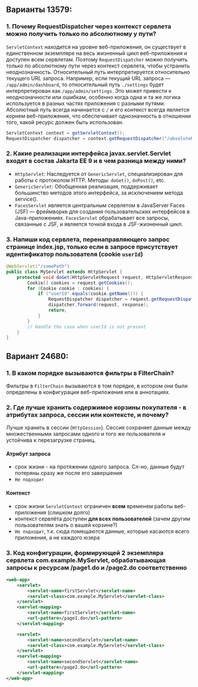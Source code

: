 ## Варианты 13579:

### 1. Почему RequestDispatcher через контекст сервлета можно получить только по абсолютному у пути?

`ServletContext` находится на уровне веб-приложения, он существует в единственном экземпляре на весь жизненный цикл веб-приложения и доступен всем сервлетам. Поэтому `RequestDispatcher` можно получить только по абсолютному пути через контекст сервлета, чтобы устранить неоднозначность. 
Относительный путь интерпретируется относительно текущего URL запроса. Например, если текущий URL запроса — `/app/admin/dashboard`, то относительный путь `./settings` будет интерпретирован как `/app/admin/settings`. Это может привести к неоднозначности или ошибкам, особенно когда одна и та же логика используется в разных частях приложения с разными путями.
Абсолютный путь всегда начинается с `/` и его контекст всегда является корнем веб-приложения, что обеспечивает однозначность в отношении того, какой ресурс должен быть использован.

```java
ServletContext context = getServletContext();
RequestDispatcher dispatcher = context.getRequestDispatcher("/absolutePath");
```


### 2. Какие реализации интерфейса javax.servlet.Servlet входят в состав Jakarta EE 9 и в чем разница между ними?

- `HttpServlet`: Наследуется от `GenericServlet`, специализирован для работы с протоколом HTTP. Методы: `doGet()`, `doPost()`, etc.
- `GenericServlet`: Обобщенная реализация, поддерживает большинство методов этого интерфейса, за исключением метода service(). 
- `FacesServlet` является центральным сервлетом в JavaServer Faces (JSF) — фреймворке для создания пользовательских интерфейсов в Java-приложениях. `FacesServlet` обрабатывает все запросы, связанные с JSF, и является точкой входа в JSF-жизненный цикл.

### 3. Напиши код сервлета, перенаправляющего запрос странице index.jsp, только если в запросе присутствует идентификатор пользователя (cookie `userId`)

```java
@WebServlet("/somePath")
public class MyServlet extends HttpServlet {
    protected void doGet(HttpServletRequest request, HttpServletResponse response) throws ServletException, IOException {
        Cookie[] cookies = request.getCookies();
        for (Cookie cookie : cookies) {
            if ("userId".equals(cookie.getName())) {
                RequestDispatcher dispatcher = request.getRequestDispatcher("/index.jsp");
                dispatcher.forward(request, response);
                return;
            }
        }
        // Handle the case when userId is not present
    }
}
```

## Вариант 24680:

### 1. В каком порядке вызываются фильтры в FilterChain?

Фильтры в `FilterChain` вызываются в том порядке, в котором они были определены в конфигурации веб-приложения или в аннотациях.

### 2. Где лучше хранить содержимое корзины покупателя - в атрибутах запроса, сессии или контексте, и почему?

Лучше хранить в сессии (`HttpSession`). Сессия сохраняет данные между множественными запросами одного и того же пользователя и устойчива к перезагрузке страниц.

#### Атрибут запроса

- срок жизни - на протяжении одного запроса. Сл-но, данные будут потеряны сразу же после его завершения
- `Не подходит`

#### Контекст

- срок жизни `ServletContext` ограничен **всем** временем работы веб-приложения (слишком долго)
- контекст сервлёта доступен **для всех пользователей** (зачем другим пользователям знать о вашей корзине?)
- `Не подходит`, т.к. сюда помещаются данные, которые касаются всего приложения, а не каждого юзера

### 3. Код конфигурации, формирующей 2 экземпляра сервлета com.example.MyServlet, обрабатывающая запросы к ресурсам /page1.do и /page2.do соответственно

```xml
<web-app>
    <servlet>
        <servlet-name>firstServlet</servlet-name>
        <servlet-class>com.example.MyServlet</servlet-class>
    </servlet>
    <servlet-mapping>
        <servlet-name>firstServlet</servlet-name>
        <url-pattern>/page1.do</url-pattern>
    </servlet-mapping>

    <servlet>
        <servlet-name>secondServlet</servlet-name>
        <servlet-class>com.example.MyServlet</servlet-class>
    </servlet>
    <servlet-mapping>
        <servlet-name>secondServlet</servlet-name>
        <url-pattern>/page2.do</url-pattern>
    </servlet-mapping>
</web-app>
```

